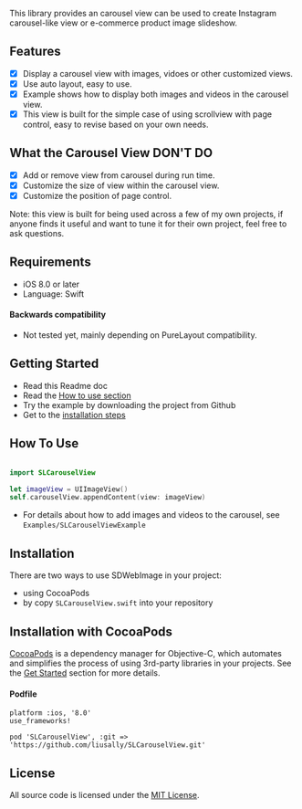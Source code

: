 

This library provides an carousel view can be used to create Instagram carousel-like view or e-commerce product image slideshow. 

## Features

- [x] Display a carousel view with images, vidoes or other customized views.
- [x] Use auto layout, easy to use.
- [x] Example shows how to display both images and videos in the carousel view.
- [x] This view is built for the simple case of using scrollview with page control, easy to revise based on your own needs.

## What the Carousel View DON'T DO

- [x] Add or remove view from carousel during run time.
- [x] Customize the size of view within the carousel view. 
- [x] Customize the position of page control.

Note: this view is built for being used across a few of my own projects, if anyone finds it useful and want to tune it for their own project, feel free to ask questions.

## Requirements

- iOS 8.0 or later
- Language: Swift

#### Backwards compatibility

- Not tested yet, mainly depending on PureLayout compatibility.

## Getting Started

- Read this Readme doc
- Read the [How to use section](https://github.com/liusally/SLCarouselView#how-to-use)
- Try the example by downloading the project from Github 
- Get to the [installation steps](https://github.com/liusally/SLCarouselView#installation)

## How To Use

```swift

import SLCarouselView

let imageView = UIImageView()
self.carouselView.appendContent(view: imageView)
```

- For details about how to add images and videos to the carousel, see `Examples/SLCarouselViewExample`

## Installation

There are two ways to use SDWebImage in your project:
- using CocoaPods
- by copy `SLCarouselView.swift` into your repository

## Installation with CocoaPods

[CocoaPods](http://cocoapods.org/) is a dependency manager for Objective-C, which automates and simplifies the process of using 3rd-party libraries in your projects. See the [Get Started](http://cocoapods.org/#get_started) section for more details.

#### Podfile
```
platform :ios, '8.0'
use_frameworks!

pod 'SLCarouselView', :git => 'https://github.com/liusally/SLCarouselView.git'
```

## License

All source code is licensed under the [MIT License](https://raw.githubusercontent.com/liusally/SLCarouselView/master/LICENSE).
